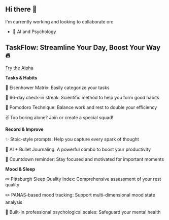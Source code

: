 ## Hi there 👋

I'm currently working and looking to collaborate on:
- 🌱 AI and Psychology

## TaskFlow: Streamline Your Day, Boost Your Way 🔥

[Try the Alpha](https://www.tranquiltina.com)

**Tasks & Habits**

🎯 Eisenhower Matrix: Easily categorize your tasks

💪 66-day check-in streak: Scientific method to help you form good habits

🍅 Pomodoro Technique: Balance work and rest to double your efficiency

✌️ Too boring alone? Join or create a special squad!

**Record & Improve**

✨ Stoic-style prompts: Help you capture every spark of thought

🚀 AI + Bullet Journaling: A powerful combo to boost your productivity

📅 Countdown reminder: Stay focused and motivated for important moments

**Mood & Sleep**

💤 Pittsburgh Sleep Quality Index: Comprehensive assessment of your rest quality

✏️ PANAS-based mood tracking: Support multi-dimensional mood state analysis

🧭 Built-in professional psychological scales: Safeguard your mental health

